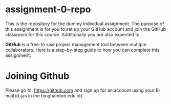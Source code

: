 # assignment-0-repo
This is the repository for the dummy individual assignment. The purpose of this assignment is for you to set up your GitHub account and join the GitHub classroom for  this course. Additionally you are also expected to 

**GitHub** is a free-to-use project management tool between multiple collaborators. Here is a step-by-step guide to how you can complete this assignment.

# Joining Github
Please go to: https://github.com and sign up for an account using your B-mail id (as in the binghamton.edu id).



